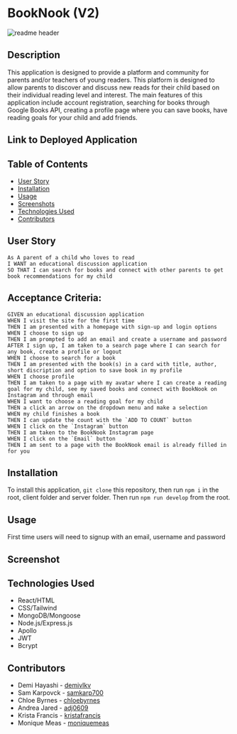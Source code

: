 # BookNook (V2)

![readme header](/src/images/readme-header.png)

## Description

This application is designed to provide a platform and community for parents and/or teachers of young readers. This platform is designed to allow parents to discover and discuss new reads for their child based on their individual reading level and interest. The main features of this application include account registration, searching for books through Google Books API, creating a profile page where you can save books, have reading goals for your child and add friends.

## Link to Deployed Application

## Table of Contents

- [User Story](#user-story)
- [Installation](#installation)
- [Usage](#usage)
- [Screenshots](#screenshots)
- [Technologies Used](#technologies-used)
- [Contributors](#contributors)

## User Story

```
As A parent of a child who loves to read
I WANT an educational discussion application
SO THAT I can search for books and connect with other parents to get book recommendations for my child
```

## Acceptance Criteria:

```
GIVEN an educational discussion application
WHEN I visit the site for the first time
THEN I am presented with a homepage with sign-up and login options
WHEN I choose to sign up
THEN I am prompted to add an email and create a username and password
AFTER I sign up, I am taken to a search page where I can search for any book, create a profile or logout
WHEN I choose to search for a book
THEN I am presented with the book(s) in a card with title, author, short discription and option to save book in my profile
WHEN I choose profile
THEN I am taken to a page with my avatar where I can create a reading goal for my child, see my saved books and connect with BookNook on Instagram and through email
WHEN I want to choose a reading goal for my child
THEN a click an arrow on the dropdown menu and make a selection
WHEN my child finishes a book
THEN I can update the count with the `ADD TO COUNT` button
WHEN I click on the `Instagram` button
THEN I am taken to the BookNook Instagram page
WHEN I click on the `Email` button
THEN I am sent to a page with the BookNook email is already filled in for you
```

## Installation

To install this application, `git clone` this repository, then run `npm i` in the root, client folder and server folder.
Then run `npm run develop` from the root.

## Usage

First time users will need to signup with an email, username and password

## Screenshot

## Technologies Used

- React/HTML
- CSS/Tailwind
- MongoDB/Mongoose
- Node.js/Express.js
- Apollo
- JWT
- Bcrypt

## Contributors

- Demi Hayashi - [demivlkv](https://github.com/demivlkv)
- Sam Karpovck - [samkarp700](https://github.com/samkarp700)
- Chloe Byrnes - [chloebyrnes](https://github.com/chloebyrnes)
- Andrea Jared - [adj0609](https://github.com/adj0609)
- Krista Francis - [kristafrancis](https://github.com/kristafrancis)
- Monique Meas - [moniquemeas](https://github.com/moniquemeas)
